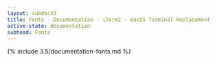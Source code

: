 ```yaml
---
layout: subdoc33
title: Fonts - Documentation - iTerm2 - macOS Terminal Replacement
active-state: documentation
subhead: Fonts
---
```

{% include 3.5/documentation-fonts.md %}
